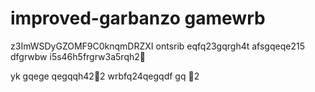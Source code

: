 # improved-garbanzo gamewrb
z3ImWSDyGZOMF9C0knqmDRZXI
ontsrib
eqfq23gqrgh4t
afsgqeqe215
dfgrwbw
i5s46h5frgrw3a5rqh2￑


yk
gqege
qegqqh42￐2
wrbfq24qegqdf
gq
￑2
